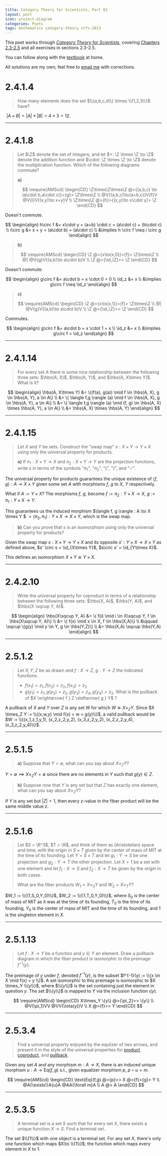 ```yaml
---
title: Category Theory for Scientists, Part 02
layout: post
icon: project-diagram
categories: Psets
tags: mathematics category-theory ctfs-2013
---
```


This pset works through [_Category Theory for Scientists_][1], covering [Chapters 2.3-2.5][2] and all exercises in sections 2.3-2.5. 

You can follow along with the [textbook][3] at home. 

All solutions are my own; feel free to [email me](james.adam.buckland@gmail.com) with corrections.

[1]: https://ocw.mit.edu/courses/mathematics/18-s996-category-theory-for-scientists-spring-2013/index.htm
[2]: https://ocw.mit.edu/courses/mathematics/18-s996-category-theory-for-scientists-spring-2013/textbook/MIT18_S996S13_chapter2.pdf
[3]: https://ocw.mit.edu/courses/mathematics/18-s996-category-theory-for-scientists-spring-2013/textbook/

# 2.4.1.4 

> How many elements does the set $\\{a,b,c,d\\} \times \\{1,2,3\\}$ have?

&zwj;
$|A\times B| = |A| \times |B| = 4\times 3 = 12$.

<hr/>

# 2.4.1.8 

<!--
https://math.meta.stackexchange.com/questions/2324/how-to-draw-a-commutative-diagram
-->

> Let $\Z$ denote the set of integers, and let $+: \Z \times \Z \to \Z$ denote
> the addition function and $\cdot: \Z \times \Z \to \Z$ denote the
> multiplication function. Which of the following diagrams commute?
>
> **a)**  
>
> $$
\require{AMScd}
\begin{CD}
\Z\times\Z\times\Z @>{(a,b,c) \to (a\cdot b,a\cdot c)}>{g}> \Z\times\Z \\
@V{(a,b,c)\to(a+b,c)}V{f}V @V{i}V{(x,y)\to x+y}V \\
\Z\times\Z @>{h}>{(x,y)\to x\cdot y}> \Z
\end{CD}
$$

Doesn't commute.   

$$
\begin{align}
h\circ f &= x\cdot y = (a+b) \cdot c = (a\cdot c) + (b\cdot c) \\
i\circ g &= x + y = (a\cdot b) + (a\cdot c) \\
&\implies h \circ f \neq i \circ g
\end{align}
$$

> **b)**
> 
> $$
\require{AMScd}
\begin{CD}
\Z @>{x\to(x,0)}>{f}> \Z\times\Z \\
@| @V{g}V{(a,b)\to a\cdot b}V \\
\Z @>{\id_\Z}>> \Z
\end{CD}
$$

Doesn't commute.

$$
\begin{align}
g\circ f &= a\cdot b = x \cdot 0 = 0 \\
\id_z &= x \\
&\implies g\circ f \neq \id_z
\end{align}
$$

> **c)**
> 
> $$
\require{AMScd}
\begin{CD}
\Z @>{x\to(x,1)}>{f}> \Z\times\Z \\
@| @V{g}V{(a,b)\to a\cdot b}V \\
\Z @>{\id_\Z}>> \Z
\end{CD}
$$

Commutes.

$$
\begin{align}
g\circ f &= a\cdot b = x \cdot 1 = x \\
\id_z &= x \\
&\implies g\circ f = \id_z
\end{align}
$$

<hr/>

# 2.4.1.14 

> For every set $A$ there is some nice relationship between the following three
> sets: $\hbs(A, X)$, $\hbs(A, Y)$, and $\hbs(A, X\times Y)$.
> What is it?

$$
\begin{align}
\hbs(A, X\times Y) &= \{(f(a), g(a)) \mid f \in \hbs(A, X), g \in \hbs(A, Y), a \in A\} \\
&= \{ \langle f,g \rangle (a) \mid f \in \hbs(A, X), g \in \hbs(A, Y), a \in A\} \\
&= \{ \langle f,g \rangle (a) \mid (f, g) \in \hbs(A, X) \times \hbs(A, Y), a \in A\} \\
&= \hbs(A, X) \times \hbs(A, Y)
\end{align}
$$

<hr/>

# 2.4.1.15 

> Let $X$ and $Y$ be sets. Construct the "swap map" $s: X\times Y \to Y\times X$
> using only the universal property for products.
> 
> **a)** If $\pi_1: X\times Y\to X$ and $\pi_2: X\times Y \to Y$ are the
> projection functions, write $s$ in terms of the symbols "$\pi_1$", "$\pi_2$",
> "(", ")", and "$\circ$".

The universal property for products guarantees the unique existence of
$\langle f, g \rangle : A \to X \times Y$ given some set $A$ with morphisms
$f$, $g$ to $X$, $Y$ respectively. 

What if $A := Y\times X$?
The morphisms $f$, $g$, become $f := \pi_2: Y\times X \to X$, 
$g := \pi_1: Y\times X \to Y$.

This guarantees us the induced morphism 
$\langle f, g \rangle : A \to X \times Y $
$= \langle \pi_2, \pi_1 \rangle : Y\times X \to X \times Y$, which is the swap
map.

> **b)** Can you prove that $s$ is an isomorphism using only the universal
> property for products?

Given the swap map $s: X\times Y \to Y\times X$ and its opposite 
$s': Y\times X \to X\times Y$ as defined above, 
$s' \circ s = \id_{X\times Y}$, $s\circ s' = \id_{Y\times X}$.

This defines an isomorphism $X\times Y \cong Y\times X$.

<hr/>

# 2.4.2.10 

> Write the universal property for coproduct in terms of a relationship between
> the following three sets: $\hbs(X, A)$, $\hbs(Y, A)$, and
> $\hbs(X \sqcup Y, A)$.

$$
\begin{align}
\hbs(X\sqcup Y, A) &= \{ f(i) \mid i \in X\sqcup Y, f \in \hbs(X\sqcup Y, A)\} \\
&= \{ f(x) \mid x \in X, f \in \hbs(X,A)\} \\
&\qquad \sqcup \{g(y) \mid y \in Y, g \in \hbs(Y,Z)\} \\
&= \hbs(X,A) \sqcup \hbs(Y,A) 
\end{align}
$$

<hr/>

# 2.5.1.2 

> Let $X,Y,Z$ be as drawn and $f:X\to Z$, $g:Y\to Z$ the indicated functions.
>  * $f(x_1) = z_1, f(x_2) = z_2, f(x_3) = z_2$ 
>  * $g(y_1) = z_1, g(y_2) = z_2, g(y_3) = z_4, g(y_4) = z_2$.
> What is the pullback of 
> $X \xrightarrow{ f } Z \xleftarrow{ g } Y$ ?

A pullback of $X$ and $Y$ over $Z$ is any set $W$ for which $W \cong X
\times_Z Y$. Since $X \times_Z Y := \\{(x,w,y) \mid f(x) = w = g(y)\\}$, a
valid pullback would be $W := \\{(x_1,z_1,y_1), (x_2,z_2,y_2), (x_3,z_2,y_2),
(x_2,z_2,y_4), (x_3,z_2,y_4)\\}$.

<hr/>

# 2.5.1.5 

> **a)** Suppose that $Y = \emptyset$, what can you say about $X \times_Z Y$?

$Y = \emptyset \implies X\times_Z Y = \emptyset$ since there are no elements
in $Y$ such that $g(y) \in Z$.

> **b)** Suppose now that $Y$ is any set but that $Z$ has exactly one element,
> what can you say about $X\times_Z Y$?

If $Y$ is any set but $|Z| = 1$, then every z-value in the fiber product will
be the same middle value $z$.

<hr/>

# 2.5.1.6 

> Let $S = \R^3$, $T = \R$, and think of them as (Aristotelian) space and time,
> with the origin in $S\times T$ given by the center of mass of MIT at the time
> of its founding. Let $Y=S\times T$ and let $g_1:Y\to S$ be one projection and
> $g_2:Y\to T$ the other projection. Let $X = {1}$ be a set with one element and
> let $f_1:X\to S$ and $f_2:X\to T$ be given by the origin in both cases.
> 
> What are the fiber products $W_1 = X \times_S Y$ and $W_2 = X \times_T Y$?

$W_1 := \\{(1,S_0,Y_0)\\}$, $W_2 := \\{(1,T_0,Y_0)\\}$, where $S_0$ is the
center of mass of MIT as it was at the time of its founding, $T_0$ is the time
of its founding, $Y_0$ is the center of mass of MIT and the time of its
founding, and $1$ is the singleton element in $X$.

<hr/>

# 2.5.1.13 

> Let $f:X\to Y$ be a function and $y \in Y$ an element. Draw a pullback diagram
> in which the fiber product is isomorphic to the preimage $f^{-1}(y)$.

The preimage of $y$ under $f$, denoted $f^{-1}(y)$, is the subset $f^{-1}(y)
:= \\{x \in X \mid f(x) = y \\}$. A set isomorphic to this preimage is
isomorphic to $X \times_Y \\{y\\}$, where $\\{y\\}$ is the set containing just
the element in question $y$. The set $\\{y\\}$ is mapped to $Y$ via the
inclusion function $\iota(y)$.

$$
\require{AMScd}
\begin{CD}
X\times_Y \{y\} @>{\pi_2}>> \{y\} \\
@V{\pi_1}VV @VV{\iota(y)}V \\
X @>{f}>> Y
\end{CD}
$$

<hr/>

# 2.5.3.4 

> Find a universal property enjoyed by the equlizer of two arrows, and present it in the style of the universal properties for [product](https://en.wikipedia.org/wiki/Product_(category_theory)#Definition), [coproduct](https://en.wikipedia.org/wiki/Coproduct#Definition), and [pullback](https://en.wikipedia.org/wiki/Pullback_(category_theory)#Universal_property).

Given any set $A$ and any morphism $m: A\to X$, there is an induced unique
morphism $u:A\to\text{Eq}(f,g)$ s.t., given equalizer morphism $p$, $p\circ u =
m$.

$$
\require{AMScd}
\begin{CD}
\text{Eq}(f,g) @>{p}>> X @>{f}>{g}> Y \\
@A{\exists!}A{u}A @AA{\forall m}A  \\
A @= A
\end{CD}
$$

<hr/>

# 2.5.3.5 

> A terminal set is a set $S$ such that for every set $X$, there exists a unique
> function $X\to S$. Find a terminal set.

The set $\\{1\\}$ with one object is a terminal set. For any set $X$, there's
only one function which maps $X\to \\{1\\}$; the function which maps every
element in $X$ to $1$.
